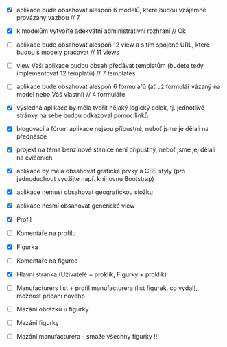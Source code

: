 - [x] aplikace bude obsahovat alespoň 6 modelů, které budou vzájemně provázány vazbou // 7
- [x] k modelům vytvořte adekvátní administrativní rozhraní // Ok
- [ ] aplikace bude obsahovat alespoň 12 view a s tím spojené URL, které budou s modely pracovat // 11 views
- [ ] view Vaší aplikace budou obsah předávat templatům (budete tedy implementovat 12 templatů) // 7 templates
- [ ] aplikace bude obsahovat alespoň 6 formulářů (ať už formulář vázaný na model nebo Váš vlastní) // 4 formuláře
- [x] výsledná aplikace by měla tvořit nějaký logický celek, tj. jednotlivé stránky na sebe budou odkazoval pomocílinků
- [x] blogovací a fórum aplikace nejsou přípustné, neboť jsme je dělali na přednášce
- [x] projekt na téma benzínové stanice není přípustný, neboť jsme jej dělali na cvičeních
- [x] aplikace by měla obsahovat grafické prvky a CSS styly (pro jednoduchout využijte např. knihovnu Bootstrap)
- [x] aplikace nemusí obsahovat geografickou složku
- [x] aplikace nesmí obsahovat generické view

- [x] Profil
- [ ] Komentáře na profilu
- [x] Figurka
- [ ] Komentáře na figurce
- [x] Hlavní stránka (Uživatelé + proklik, Figurky + proklik)
- [ ] Manufacturers list + profil manufacturera (list figurek, co vydal), možnost přidání nového
- [ ] Mazání obrázků u figurky
- [ ] Mazání figurky
- [ ] Mazání manufacturera - smaže všechny figurky !!!